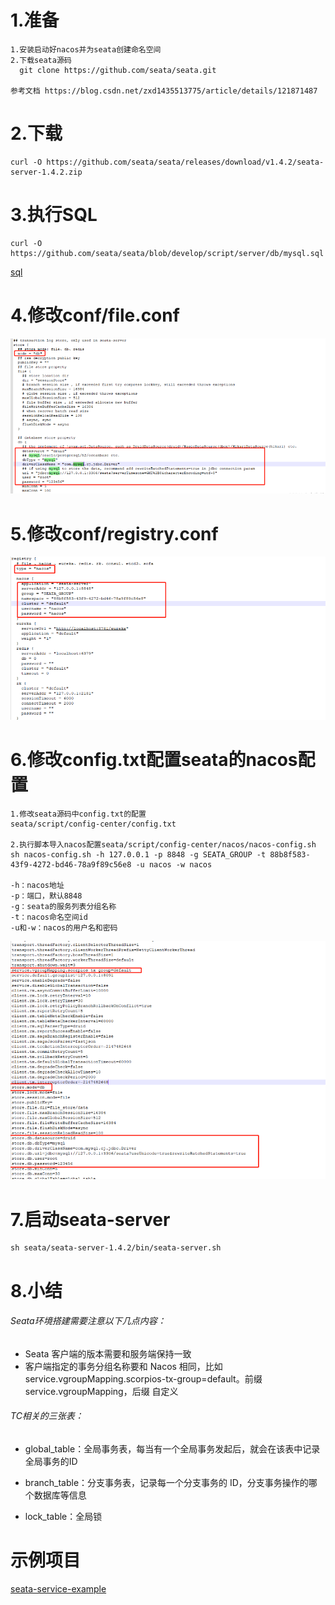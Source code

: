 # 1.准备

```
1.安装启动好nacos并为seata创建命名空间
2.下载seata源码
  git clone https://github.com/seata/seata.git

参考文档 https://blog.csdn.net/zxd1435513775/article/details/121871487
```

# 2.下载

```
curl -O https://github.com/seata/seata/releases/download/v1.4.2/seata-server-1.4.2.zip

```

# 3.执行SQL

```
curl -O https://github.com/seata/seata/blob/develop/script/server/db/mysql.sql
```

[sql](create-env/seata.sql)

# 4.修改conf/file.conf

![image-20220625182826698](../assets/image-20220625182826698.png)

# 5.修改conf/registry.conf

![image-20220625182954162](../assets/image-20220625182954162.png)

# 6.修改config.txt配置seata的nacos配置

```
1.修改seata源码中config.txt的配置
seata/script/config-center/config.txt

2.执行脚本导入nacos配置seata/script/config-center/nacos/nacos-config.sh
sh nacos-config.sh -h 127.0.0.1 -p 8848 -g SEATA_GROUP -t 88b8f583-43f9-4272-bd46-78a9f89c56e8 -u nacos -w nacos

-h：nacos地址
-p：端口，默认8848
-g：seata的服务列表分组名称
-t：nacos命名空间id
-u和-w：nacos的用户名和密码
```

![image-20220625183336703](../assets/image-20220625183336703.png)

# 7.启动seata-server

```
sh seata/seata-server-1.4.2/bin/seata-server.sh
```

# 8.小结

###### Seata环境搭建需要注意以下几点内容：

- Seata 客户端的版本需要和服务端保持一致
- 客户端指定的事务分组名称要和 Nacos 相同，比如 service.vgroupMapping.scorpios-tx-group=default。前缀 service.vgroupMapping，后缀 自定义
###### TC相关的三张表：

- global_table：全局事务表，每当有一个全局事务发起后，就会在该表中记录全局事务的ID

- branch_table：分支事务表，记录每一个分支事务的 ID，分支事务操作的哪个数据库等信息

- lock_table：全局锁
  

# 示例项目

[seata-service-example](https://gitee.com/wlyxtx/seata-service-example.git)

